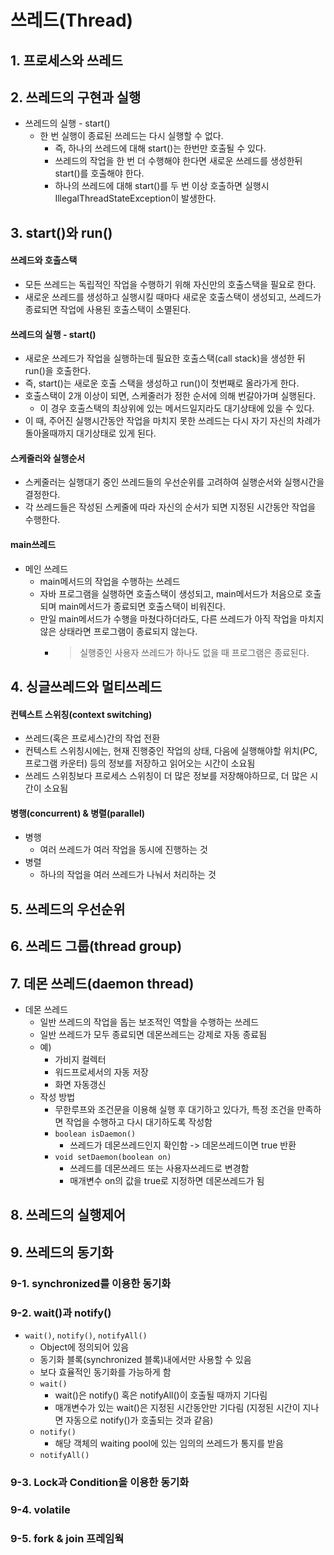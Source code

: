 # 쓰레드(Thread)
## 1. 프로세스와 쓰레드
## 2. 쓰레드의 구현과 실행
* 쓰레드의 실행 - start()
  * 한 번 실행이 종료된 쓰레드는 다시 실행할 수 없다.
    * 즉, 하나의 쓰레드에 대해 start()는 한번만 호출될 수 있다.
    * 쓰레드의 작업을 한 번 더 수행해야 한다면 새로운 쓰레드를 생성한뒤 start()를 호출해야 한다.
    * 하나의 쓰레드에 대해 start()를 두 번 이상 호출하면 실행시 IllegalThreadStateException이 발생한다.
    
## 3. start()와 run()
#### 쓰레드와 호출스택
* 모든 쓰레드는 독립적인 작업을 수행하기 위해 자신만의 호출스택을 필요로 한다.
* 새로운 쓰레드를 생성하고 실행시킬 때마다 새로운 호출스택이 생성되고, 쓰레드가 종료되면 작업에 사용된 호출스택이 소멸된다. 

#### 쓰레드의 실행 - start()
* 새로운 쓰레드가 작업을 실행하는데 필요한 호출스택(call stack)을 생성한 뒤 run()을 호출한다.
* 즉, start()는 새로운 호출 스택을 생성하고 run()이 첫번째로 올라가게 한다.
* 호출스택이 2개 이상이 되면, 스케줄러가 정한 순서에 의해 번갈아가며 실행된다.
  * 이 경우 호출스택의 최상위에 있는 메서드일지라도 대기상태에 있을 수 있다.
* 이 때, 주어진 실행시간동안 작업을 마치지 못한 쓰레드는 다시 자기 자신의 차례가 돌아올때까지 대기상태로 있게 된다.

####  스케줄러와 실행순서
  * 스케줄러는 실행대기 중인 쓰레드들의 우선순위를 고려하여 실행순서와 실행시간을 결정한다.
  * 각 쓰레드들은 작성된 스케줄에 따라 자신의 순서가 되면 지정된 시간동안 작업을 수행한다.

#### main쓰레드
* 메인 쓰레드
  * main메서드의 작업을 수행하는 쓰레드
  * 자바 프로그램을 실행하면 호출스택이 생성되고, main메서드가 처음으로 호출되며 main메서드가 종료되면 호출스택이 비워진다. 
  * 만일 main메서드가 수행을 마쳤다하더라도, 다른 쓰레드가 아직 작업을 마치지 않은 상태라면 프로그램이 종료되지 않는다.
    *  > 실행중인 사용자 쓰레드가 하나도 없을 때 프로그램은 종료된다.

## 4. 싱글쓰레드와 멀티쓰레드
#### 컨텍스트 스위칭(context switching)
* 쓰레드(혹은 프로세스)간의 작업 전환
* 컨텍스트 스위칭시에는, 현재 진행중인 작업의 상태, 다음에 실행해야할 위치(PC, 프로그램 카운터) 등의 정보를 저장하고 읽어오는 시간이 소요됨
* 쓰레드 스위칭보다 프로세스 스위칭이 더 많은 정보를 저장해야하므로, 더 많은 시간이 소요됨

#### 병행(concurrent) & 병렬(parallel)
* 병행
  * 여러 쓰레드가 여러 작업을 동시에 진행하는 것
* 병렬
  * 하나의 작업을 여러 쓰레드가 나눠서 처리하는 것

## 5. 쓰레드의 우선순위

## 6. 쓰레드 그룹(thread group)

## 7. 데몬 쓰레드(daemon thread)
* 데몬 쓰레드
  * 일반 쓰레드의 작업을 돕는 보조적인 역할을 수행하는 쓰레드
  * 일반 쓰레드가 모두 종료되면 데몬쓰레드는 강제로 자동 종료됨
  * 예)
    * 가비지 컬렉터
    * 워드프로세서의 자동 저장
    * 화면 자동갱신 
  * 작성 방법
    * 무한루프와 조건문을 이용해 실행 후 대기하고 있다가, 특정 조건을 만족하면 작업을 수행하고 다시 대기하도록 작성함
    * `boolean isDaemon()`
      * 쓰레드가 데몬쓰레드인지 확인함 -> 데몬쓰레드이면 true 반환
    * `void setDaemon(boolean on)`
      * 쓰레드를 데몬쓰레드 또는 사용자쓰레드로 변경함
      * 매개변수 on의 값을 true로 지정하면 데몬쓰레드가 됨

## 8. 쓰레드의 실행제어
## 9. 쓰레드의 동기화
### 9-1. synchronized를 이용한 동기화
### 9-2. wait()과 notify()
* `wait()`, `notify()`, `notifyAll()`
  * Object에 정의되어 있음
  * 동기화 블록(synchronized 블록)내에서만 사용할 수 있음
  * 보다 효율적인 동기화를 가능하게 함
  * `wait()`
    * wait()은 notify() 혹은 notifyAll()이 호출될 때까지 기다림
    * 매개변수가 있는 wait()은 지정된 시간동안만 기다림 (지정된 시간이 지나면 자동으로 notify()가 호출되는 것과 같음)
  * `notify()`
    * 해당 객체의 waiting pool에 있는 임의의 쓰레드가 통지를 받음
  * `notifyAll()`

### 9-3. Lock과 Condition을 이용한 동기화
### 9-4. volatile
### 9-5. fork & join 프레임웍